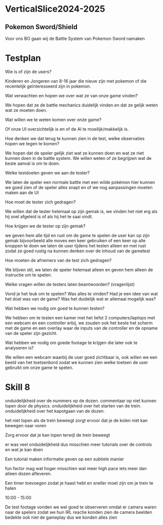 # VerticalSlice2024-2025


## Pokemon Sword/Shield


Voor ons BO gaan wij de Battle System van Pokemon Sword namaken


# Testplan


Wie is of zijn de users?


Kinderen en Jongeren van 8-16 jaar die nieuw zijn met pokemon of die recentelijk geïnteresseerd zijn in pokemon.

Wat verwachten en hopen we over wat ze van onze game vinden?


We hopen dat ze de battle mechanics duidelijk vinden en dat ze gelijk weten wat ze moeten doen.

Wat willen we te weten komen over onze game?


Of onze UI overzichtelijk is en of de AI te moeilijk/makkelijk is.

Hoe denken we dat terug te kunnen zien in de test, welke observaties hopen we tegen te komen?


We hopen dat de speler gelijk ziet wat ze kunnen doen en wat ze niet kunnen doen in de battle system. We willen weten of ze begrijpen wat de beste aanval is om te doen.

Welke testdoelen geven we aan de tester?


We laten de speler een normale battle met een wilde pokémon hier kunnen we goed zien of de speler alles snapt en of we nog aanpassingen moeten maken aan de UI 

Hoe moet de tester zich gedragen?


We willen dat de tester helemaal op zijn gemak is, we vinden het niet erg als hij snel afgeleid is of als hij het te saai vindt.

Hoe krijgen we de tester op zijn gemak?


we geven hem alle tijd en rust om de game te spelen de user kan op zijn gemak bijvoorbeeld alle moves een keer gebruiken of een keer op alle knoppen te doen we laten de user tijdens het testen alleen en met rust zodat ze goed rustig na kunnen denken over de inhoud van de gametest

Hoe moeten de afnemers van de test zich gedragen?


We blijven stil, we laten de speler helemaal alleen en geven hem alleen de instructie om te spelen.

Welke vragen willen de testers laten beantwoorden? (vragenlijst)


Vond je het leuk om te spelen? Was alles te vinden? Had je een idee van wat het doel was van de game? Was het duidelijk wat er allemaal mogelijk was?

Wat hebben we nodig om goed te kunnen testen?


We hebben om te testen een kamer met het liefst 2 computers/laptops met een webcam en een controller erbij, we zouden ook het beste het scherm met de game en een overlay waar de inputs van de controller en de opname van de speler zijn gezicht.

Wat hebben we nodig om goede footage te krijgen die later ook te analyseren is?


We willen een webcam waarbij de user goed zichtbaar is, ook willen we een beeld van het toetsenbord zodat we kunnen zien welke toetsen de user gebruikt om onze game te spelen.

# Skill 8

onduidelijkheid over de nummers op de dozen. 
commentaar op niet kunnen lopen door de physics. 
onduidelijkheid over het starten van de trein. 
onduidelijkheid over het kapotgaan van de dozen. 

het niet lopen als de trein beweegt zorgt ervoor dat je de kolen niet kan bewegen naar voren


Zorg ervoor dat je kan lopen terwijl de trein beweegt


er was veel onduidelijkheid dus misschien meer tutorials over de controls en wat je kan doen


Een tutorial maken informatie geven op een subtiele manier



fun factor mag wat hoger misschien wat meer high pace iets meer dan alleen dozen afleveren.


Een timer toevoegen zodat je haast hebt en sneller moet zijn om je trein te halen



10:00 - 15:00



De test footage vonden we wel goed te observeren omdat er camera waren naar de spelers zodat we hun IRL reactie konden zien de camera beelden bedekte ook niet de gameplay dus we konden alles zien
